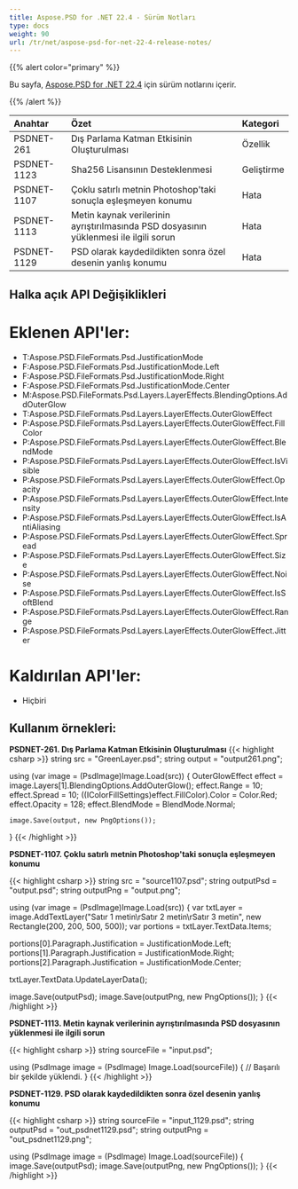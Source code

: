 ```yaml
---
title: Aspose.PSD for .NET 22.4 - Sürüm Notları
type: docs
weight: 90
url: /tr/net/aspose-psd-for-net-22-4-release-notes/
---
```


{{% alert color="primary" %}}

Bu sayfa, [Aspose.PSD for .NET 22.4](https://www.nuget.org/packages/Aspose.PSD/) için sürüm notlarını içerir.

{{% /alert %}}

|**Anahtar**|**Özet**|**Kategori**|
| :- | :- | :- |
|PSDNET-261|Dış Parlama Katman Etkisinin Oluşturulması|Özellik|
|PSDNET-1123|Sha256 Lisansının Desteklenmesi|Geliştirme|
|PSDNET-1107|Çoklu satırlı metnin Photoshop'taki sonuçla eşleşmeyen konumu|Hata|
|PSDNET-1113|Metin kaynak verilerinin ayrıştırılmasında PSD dosyasının yüklenmesi ile ilgili sorun|Hata|
|PSDNET-1129|PSD olarak kaydedildikten sonra özel desenin yanlış konumu|Hata|


## **Halka açık API Değişiklikleri**
# **Eklenen API'ler:**
- T:Aspose.PSD.FileFormats.Psd.JustificationMode
- F:Aspose.PSD.FileFormats.Psd.JustificationMode.Left
- F:Aspose.PSD.FileFormats.Psd.JustificationMode.Right
- F:Aspose.PSD.FileFormats.Psd.JustificationMode.Center
- M:Aspose.PSD.FileFormats.Psd.Layers.LayerEffects.BlendingOptions.AddOuterGlow
- T:Aspose.PSD.FileFormats.Psd.Layers.LayerEffects.OuterGlowEffect
- P:Aspose.PSD.FileFormats.Psd.Layers.LayerEffects.OuterGlowEffect.FillColor
- P:Aspose.PSD.FileFormats.Psd.Layers.LayerEffects.OuterGlowEffect.BlendMode
- P:Aspose.PSD.FileFormats.Psd.Layers.LayerEffects.OuterGlowEffect.IsVisible
- P:Aspose.PSD.FileFormats.Psd.Layers.LayerEffects.OuterGlowEffect.Opacity
- P:Aspose.PSD.FileFormats.Psd.Layers.LayerEffects.OuterGlowEffect.Intensity
- P:Aspose.PSD.FileFormats.Psd.Layers.LayerEffects.OuterGlowEffect.IsAntiAliasing
- P:Aspose.PSD.FileFormats.Psd.Layers.LayerEffects.OuterGlowEffect.Spread
- P:Aspose.PSD.FileFormats.Psd.Layers.LayerEffects.OuterGlowEffect.Size
- P:Aspose.PSD.FileFormats.Psd.Layers.LayerEffects.OuterGlowEffect.Noise
- P:Aspose.PSD.FileFormats.Psd.Layers.LayerEffects.OuterGlowEffect.IsSoftBlend
- P:Aspose.PSD.FileFormats.Psd.Layers.LayerEffects.OuterGlowEffect.Range
- P:Aspose.PSD.FileFormats.Psd.Layers.LayerEffects.OuterGlowEffect.Jitter


# **Kaldırılan API'ler:**
- Hiçbiri


## **Kullanım örnekleri:**

**PSDNET-261. Dış Parlama Katman Etkisinin Oluşturulması**
{{< highlight csharp >}}
string src = "GreenLayer.psd";
string output = "output261.png";

using (var image = (PsdImage)Image.Load(src))
{
    OuterGlowEffect effect = image.Layers[1].BlendingOptions.AddOuterGlow();
    effect.Range = 10;
    effect.Spread = 10;
    ((IColorFillSettings)effect.FillColor).Color = Color.Red;
    effect.Opacity = 128;
    effect.BlendMode = BlendMode.Normal;

    image.Save(output, new PngOptions());
}
{{< /highlight >}}


**PSDNET-1107. Çoklu satırlı metnin Photoshop'taki sonuçla eşleşmeyen konumu**

{{< highlight csharp >}}
string src = "source1107.psd";
string outputPsd = "output.psd";
string outputPng = "output.png";

using (var image = (PsdImage)Image.Load(src))
{ 
   var txtLayer = image.AddTextLayer("Satır 1 metin\rSatır 2 metin\rSatır 3 metin", new Rectangle(200, 200, 500, 500));
   var portions = txtLayer.TextData.Items;

   portions[0].Paragraph.Justification = JustificationMode.Left;
   portions[1].Paragraph.Justification = JustificationMode.Right;
   portions[2].Paragraph.Justification = JustificationMode.Center;

   txtLayer.TextData.UpdateLayerData();

   image.Save(outputPsd);
   image.Save(outputPng, new PngOptions());
}
{{< /highlight >}}

**PSDNET-1113. Metin kaynak verilerinin ayrıştırılmasında PSD dosyasının yüklenmesi ile ilgili sorun**

{{< highlight csharp >}}
string sourceFile = "input.psd";

using (PsdImage image = (PsdImage) Image.Load(sourceFile))
{
    // Başarılı bir şekilde yüklendi.
}
{{< /highlight >}}

**PSDNET-1129. PSD olarak kaydedildikten sonra özel desenin yanlış konumu**

{{< highlight csharp >}}
string sourceFile = "input_1129.psd";
string outputPsd = "out_psdnet1129.psd";
string outputPng = "out_psdnet1129.png";

using (PsdImage image = (PsdImage) Image.Load(sourceFile))
{
    image.Save(outputPsd);
    image.Save(outputPng, new PngOptions());
}
{{< /highlight >}}
